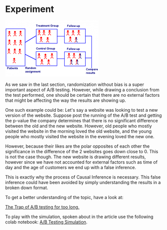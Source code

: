# Experiment

![](../../../../.gitbook/assets/image%20%2823%29.png)

As we saw in the last section, randomization without bias is a super important aspect of A/B testing. However, while drawing a conclusion from the test performed, one should be certain that there are no external factors that might be affecting the way the results are showing up.

One such example could be: Let's say a website was looking to test a new version of the website. Suppose post the running of the A/B test and getting the p-value the company determines that there is no significant difference between the old and the new website. However, old people who mostly visited the website in the morning loved the old website, and the young people who mostly visited the website in the evening loved the new one.

However, because their likes are the polar opposites of each other the significance in the difference of the 2 websites goes down close to 0. This is not the case though. The new website is drawing different results, however since we have not accounted for external factors such as time of day and the age of customers we end up with a false inference.

This is exactly why the process of Causal Inference is necessary. This false inference could have been avoided by simply understanding the results in a broken down format.

To get a better understanding of the topic, have a look at:

[The Trap of A/B testing for too long.](https://medium.com/swlh/the-trap-of-a-b-testing-for-too-long-a4706066a692)

To play with the simulation, spoken about in the article use the following colab notebook: [A/B Testing Simulation](https://colab.research.google.com/drive/1kRSvmD0SPu0-uumEu2ofTqU4bcKiDxZh?usp=sharing).


